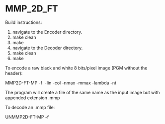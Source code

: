 # MMP_2D_FT
Build instructions:
1) navigate to the Encoder directory.
2) make clean
3) make
4) navigate to the Decoder directory.
5) make clean
6) make

To encode a raw black and white 8 bits/pixel image (PGM without the header):

<path to encoder>MMP2D-FT-MP -f <image file> -lin <number of lines> -col <number of columns>
-nmax <number of lines of the largest block> -mmax <number of columns of the largest block>
-lambda <Lagrange multiplier value> -nt <number of threads to use>

The program will create a file of the same name as the input image but with appended extension .mmp

To decode an .mmp file:

<path to decoder>UNMMP2D-FT-MP -f <mmp file>
